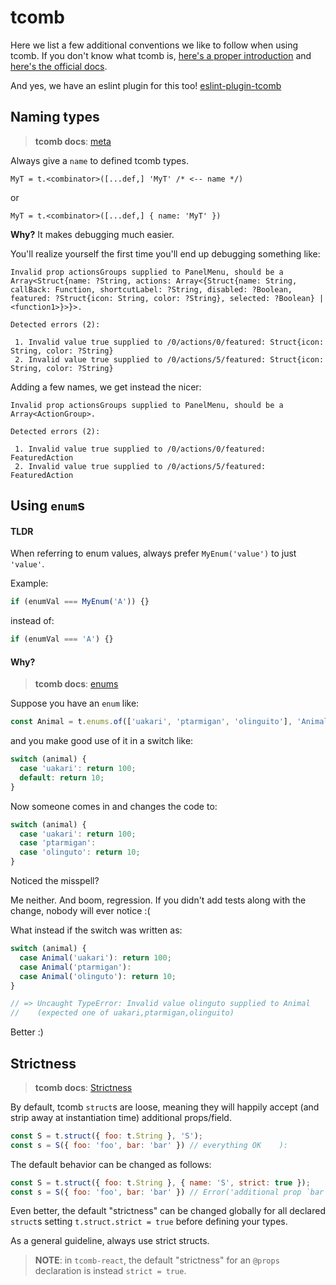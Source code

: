 # tcomb

Here we list a few additional conventions we like to follow when using tcomb. If you don't know what tcomb is, [here's a proper introduction](../javascript/3.typing_js.md) and [here's the official docs](https://github.com/gcanti/tcomb/tree/master/docs).

And yes, we have an eslint plugin for this too! [eslint-plugin-tcomb](https://github.com/buildo/eslint-plugin-tcomb)

## Naming types

> **tcomb docs**: [meta](https://github.com/gcanti/tcomb/blob/master/docs/API.md#the-meta-object)

Always give a `name` to defined tcomb types.

```
MyT = t.<combinator>([...def,] 'MyT' /* <-- name */)
```
or
```
MyT = t.<combinator>([...def,] { name: 'MyT' })
```

**Why?** It makes debugging much easier.

You'll realize yourself the first time you'll end up debugging something like:

```
Invalid prop actionsGroups supplied to PanelMenu, should be a Array<Struct{name: ?String, actions: Array<{Struct{name: String, callBack: Function, shortcutLabel: ?String, disabled: ?Boolean, featured: ?Struct{icon: String, color: ?String}, selected: ?Boolean} | <function1>}>}>.

Detected errors (2):

 1. Invalid value true supplied to /0/actions/0/featured: Struct{icon: String, color: ?String}
 2. Invalid value true supplied to /0/actions/5/featured: Struct{icon: String, color: ?String}

```

Adding a few names, we get instead the nicer:

```
Invalid prop actionsGroups supplied to PanelMenu, should be a Array<ActionGroup>.

Detected errors (2):

 1. Invalid value true supplied to /0/actions/0/featured: FeaturedAction
 2. Invalid value true supplied to /0/actions/5/featured: FeaturedAction

```

## Using `enum`s
#### TLDR
When referring to enum values, always prefer `MyEnum('value')` to just `'value'`.

Example:
```js
if (enumVal === MyEnum('A')) {}
```
instead of:
```js
if (enumVal === 'A') {}
```

#### Why?

> **tcomb docs**: [enums](https://github.com/gcanti/tcomb/blob/master/docs/API.md#the-enums-combinator)

Suppose you have an `enum` like:

```js
const Animal = t.enums.of(['uakari', 'ptarmigan', 'olinguito'], 'Animal');
```
and you make good use of it in a switch like:
```js
switch (animal) {
  case 'uakari': return 100;
  default: return 10;
}
```
Now someone comes in and changes the code to:
```js
switch (animal) {
  case 'uakari': return 100;
  case 'ptarmigan':
  case 'olinguto': return 10;
}
```
Noticed the misspell?

Me neither. And boom, regression. If you didn't add tests along with the change, nobody will ever notice :(

What instead if the switch was written as:

```js
switch (animal) {
  case Animal('uakari'): return 100;
  case Animal('ptarmigan'):
  case Animal('olinguto'): return 10;
}

// => Uncaught TypeError: Invalid value olinguto supplied to Animal
//    (expected one of uakari,ptarmigan,olinguito)
```
Better :)

## Strictness

> **tcomb docs**: [Strictness](https://github.com/gcanti/tcomb/blob/master/docs/API.md#strictness)

By default, tcomb `struct`s are loose, meaning they will happily accept (and strip away at instantiation time) additional props/field.

```js
const S = t.struct({ foo: t.String }, 'S');
const s = S({ foo: 'foo', bar: 'bar' }) // everything OK    ):
```

The default behavior can be changed as follows:

```js
const S = t.struct({ foo: t.String }, { name: 'S', strict: true });
const s = S({ foo: 'foo', bar: 'bar' }) // Error('additional prop `bar`')   (:
```

Even better, the default "strictness" can be changed globally for all declared `struct`s setting `t.struct.strict = true` before defining your types.

As a general guideline, always use strict structs.

> **NOTE**: in `tcomb-react`, the default "strictness" for an `@props` declaration is instead `strict = true`.